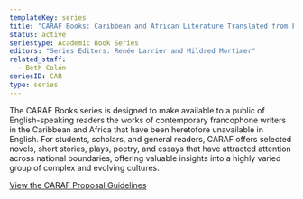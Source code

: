 ```yaml
---
templateKey: series
title: "CARAF Books: Caribbean and African Literature Translated from French"
status: active
seriestype: Academic Book Series
editors: "Series Editors: Renée Larrier and Mildred Mortimer"
related_staff:
  - Beth Colón
seriesID: CAR
type: series
---
```

The CARAF Books series is designed to make available to a public of English-speaking readers the works of contemporary francophone writers in the Caribbean and Africa that have been heretofore unavailable in English. For students, scholars, and general readers, CARAF offers selected novels, short stories, plays, poetry, and essays that have attracted attention across national boundaries, offering valuable insights into a highly varied group of complex and evolving cultures.

[View the CARAF Proposal Guidelines](/CARAF_Proposal_Outline.doc)